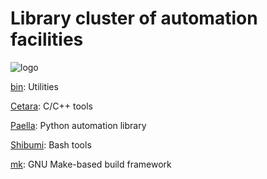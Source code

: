 # Library cluster of automation facilities

![logo](docs/autobahn.png)

[bin](docs/bin.md): Utilities

[Cetara](cetara/README.md): C/C++ tools

[Paella](paella/README.md): Python automation library

[Shibumi](shibumi/README.md): Bash tools

[mk](mk/README.md): GNU Make-based build framework
